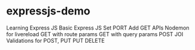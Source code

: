 # expressjs-demo
Learning Express JS
Basic Express JS
Set PORT
Add GET APIs
Nodemon for livereload
GET with route params
GET with query params
POST
JOI Validations for POST, PUT
PUT
DELETE